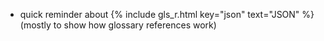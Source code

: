 ---
---

- quick reminder about {% include gls_r.html key="json" text="JSON" %} (mostly to show how glossary references work)
